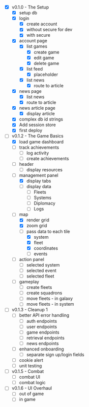 - [x] v0.1.0 - The Setup
  - [x] setup db
  - [x] login
    - [x] create account
    - [x] without secure for dev
    - [x] with secure
  - [x] account page
    - [x] list games
      - [x] create game
      - [x] edit game
      - [x] delete game
    - [x] list feed
      - [x] placeholder
    - [x] list news
      - [x] route to article
  - [x] news page
    - [x] list news
    - [x] route to article
  - [x] news article page
    - [x] display article
  - [x] complex db id strings
  - [x] Add session store
  - [x] first deploy

- [ ] v0.1.2 - The Game Basics
  - [x] load game dashboard
  - [ ] track achievements
    - [ ] log activity
    - [ ] create achievements
  - [ ] header
    - [ ] display resources
  - [ ] management panel
    - [x] display tabs
    - [ ] display data
      - [ ] Fleets
      - [ ] Systems
      - [ ] Diplomacy
      - [ ] Logs
  - [ ] map
    - [x] render grid
    - [x] zoom grid
    - [ ] pass data to each tile
      - [x] system
      - [x] fleet
      - [x] coordinates
      - [ ] events
  - [ ] action panel
    - [ ] selected system
    - [ ] selected event
    - [ ] selected fleet
  - [ ] gameplay
    - [ ] create fleets
    - [ ] create squadrons
    - [ ] move fleets - in galaxy
    - [ ] move fleets - in system

- [ ] v0.1.3 - Cleanup 1
  - [ ] better API error handling
    - [ ] auth endpoints
    - [ ] user endpoints
    - [ ] game endpoints
    - [ ] retrieval endpoints
    - [ ] news endpoints
  - [ ] enhanced onboarding
    - [ ] separate sign up/login fields
  - [ ] cookie alert
  - [ ] unit testing

- [ ] v0.1.5 - Combat
  - [ ] combat UI
  - [ ] combat logic

- [ ] v0.1.6 - UI Overhaul
  - [ ] out of game
  - [ ] in game